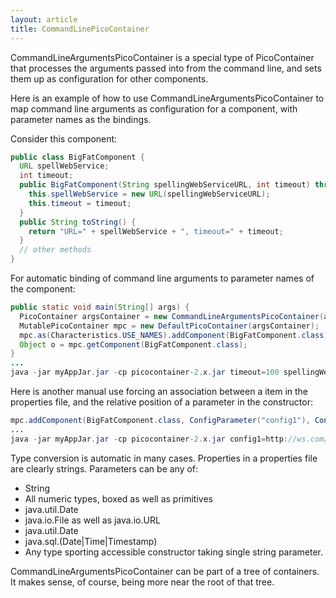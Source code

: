 ```yaml
---
layout: article
title: CommandLinePicoContainer
---
```


CommandLineArgumentsPicoContainer is a special type of PicoContainer that processes the arguments passed into from the command line, and sets them up as configuration for other components.

Here is an example of how to use CommandLineArgumentsPicoContainer to map command line arguments as configuration for a component, with parameter names as the bindings.

Consider this component:

```java
public class BigFatComponent { 
  URL spellWebService; 
  int timeout;
  public BigFatComponent(String spellingWebServiceURL, int timeout) throws MalformedURLExeption {
    this.spellWebService = new URL(spellingWebServiceURL); 
    this.timeout = timeout;
  }
  public String toString() { 
    return "URL=" + spellWebService + ", timeout=" + timeout; 
  } 
  // other methods 
}
```

For automatic binding of command line arguments to parameter names of the component:

```java
public static void main(String[] args) { 
  PicoContainer argsContainer = new CommandLineArgumentsPicoContainer(args); 
  MutablePicoContainer mpc = new DefaultPicoContainer(argsContainer); 
  mpc.as(Characteristics.USE_NAMES).addComponent(BigFatComponent.class); 
  Object o = mpc.getComponent(BigFatComponent.class); 
} 
... 
java -jar myAppJar.jar -cp picocontainer-2.x.jar timeout=100 spellingWebServiceURL=http://ws.com/someService.wsdl
```

Here is another manual use forcing an association between a item in the properties file, and the relative 
position of a parameter in the constructor:

```java
mpc.addComponent(BigFatComponent.class, ConfigParameter("config1"), ConfigParameter("moreConfig"));
...
java -jar myAppJar.jar -cp picocontainer-2.x.jar config1=http://ws.com/someService.wsd moreConfig=100
```

Type conversion is automatic in many cases. Properties in a properties file are clearly strings. Parameters can be any of:

-   String
-   All numeric types, boxed as well as primitives
-   java.util.Date
-   java.io.File as well as java.io.URL
-   java.util.Date
-   java.sql.(Date|Time|Timestamp)
-   Any type sporting accessible constructor taking single string parameter.

CommandLineArgumentsPicoContainer can be part of a tree of containers. It makes sense, of course, being more 
near the root of that tree.
